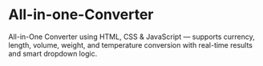 # All-in-one-Converter
All-in-One Converter using HTML, CSS &amp; JavaScript — supports currency, length, volume, weight, and temperature conversion with real-time results and smart dropdown logic.
